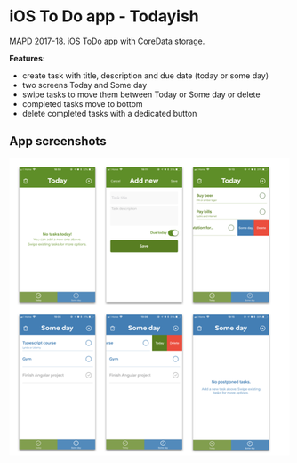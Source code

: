 # iOS To Do app - Todayish

MAPD 2017-18. iOS ToDo app with CoreData storage.

**Features:**
* create task with title, description and due date (today or some day)
* two screens Today and Some day
* swipe tasks to move them between Today or Some day or delete
* completed tasks move to bottom
* delete completed tasks with a dedicated button

## App screenshots

![Screenshots](screenshots.png)
